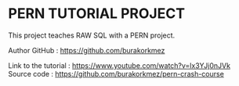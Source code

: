 # PERN TUTORIAL PROJECT

This project teaches RAW SQL with a PERN project.

Author GitHub : https://github.com/burakorkmez

Link to the tutorial : https://www.youtube.com/watch?v=lx3YJj0nJVk
Source code : https://github.com/burakorkmez/pern-crash-course

